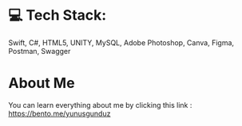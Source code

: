 
# 💻 Tech Stack:
  Swift,   C#,    HTML5,    UNITY,    MySQL,    Adobe Photoshop,    Canva,  	  Figma,     Postman,     Swagger  

# About Me
You can learn everything about me by clicking this link : https://bento.me/yunusgunduz
  
